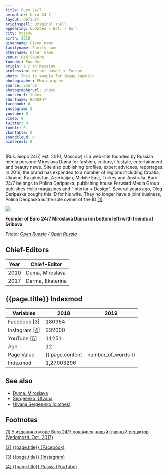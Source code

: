 ```yaml
---
title: Buro 24/7
permalink: buro-24-7
layout: default
originspell: Original spell
appearing: Updated / Est. / Born
city: Moscow
birth: 2018
givenname: Given name
familyname: Family name
othername: Other name
venue: Red Square
founder: Founder
origin: a / an Russian
profession: writer based in Europe
photo: This is sample for image caption
photographer: Photographer
source: Source
photographerurl: index
sourceurl: index
shortname: BURO247
facebook: 0
instagram: 0
youtube: 0
vimeo: 0
twitter: 0
tumblr: 0
vkontakte: 0
soundcloud: 0
pinterest: 0
---
```

(Rus. Бюро 24/7, est. 2010, Moscow) is a web-site founded by Russian media persone Miroslava Duma for fashion, culture, lifestyle, entertainment and beauty news. Site also publishing profiles, expert advicees, reportages. In 2016, the brand has expanded to a number of regions including Croatia, Ukraine, Kazakhstan, Azerbaijan, Middle East, Turkey and Australia. Buro 24/7 belongs to Polina Deripaska, publishing house Forward Media Group publishes Hello magazines and "Interior + Design". Several years ago, Oleg Deripaska bought this ID for his wife. They no longer have a joint business, Polina Deripaska is the sole owner of the ID <span id="a1">[\[1\]](#f1)</span>.

![](https://cdn.openrussia.org/media/content/main@2x/2017-03-08_20-36-04__b41e3694-0425-11e7-a975-06f7ed071225.jpg)

**Founder of Buro 24/7 Miroslava Duma (on bottom left) with friends at Gribovo**

*Photo: [Open Russia](open-russia) / [Open Russia](open-russia)*

## Chief-Editors

|Year|Chief-Editor|
|----|---|
|2010|Duma, Miroslava|
|2017|Darma, Ekaterina|

## {{page.title}} Indexmod

|Variables|2018|2019|
|-|-|-|
|Facebook <span id="a3">[\[3\]](#f3)</span>|180964||
|Instagram <span id="a4">[\[4\]](#f4)</span>|332000||
|YouTube <span id="a5">[\[5\]](#f5)</span>|11251||
|Age|12||
|Page Value|{{ page.content | number_of_words }}||
|Indexmod|1,27003296||

## See also

+ [Duma, Miroslava](duma-miroslava)
+ [Sergeenko, Ulyana](sergeenko-ulyana)
+ [Ulyana Sergeenko (clothes)](ulyana-sergeenko-clothes)

## Footnotes

[[1]](#a1) <span id="f1"></span> [У издания о моде Buro 24/7 появился новый главный редактор (Vedomosti, Oct. 2017)](https://www.vedomosti.ru/technology/news/2017/10/30/739822-buro-247)

[[2]](#a2) <span id="f2"></span> [{{page.title}} (Facebook)](https://www.facebook.com/Buro247/)

[[3]](#a3) <span id="f3"></span> [{{page.title}} (Instagram)](https://www.instagram.com/buro247ru/?hl=ru)

[[4]](#a4) <span id="f4"></span> [{{page.title}} Russia (YouTube)](https://www.youtube.com/channel/UCE0w0Nyu7XjBSoF9o1LBDLA/about)
